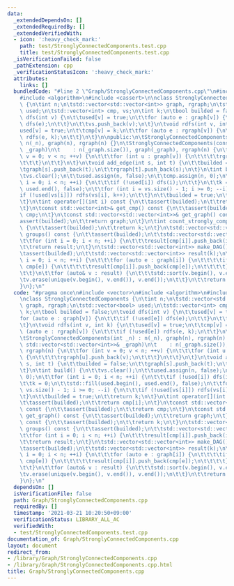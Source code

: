 ```yaml
---
data:
  _extendedDependsOn: []
  _extendedRequiredBy: []
  _extendedVerifiedWith:
  - icon: ':heavy_check_mark:'
    path: test/StronglyConnectedComponents.test.cpp
    title: test/StronglyConnectedComponents.test.cpp
  _isVerificationFailed: false
  _pathExtension: cpp
  _verificationStatusIcon: ':heavy_check_mark:'
  attributes:
    links: []
  bundledCode: "#line 2 \"Graph/StronglyConnectedComponents.cpp\"\n#include <vector>\n\
    #include <algorithm>\n#include <cassert>\n\nclass StronglyConnectedComponents\
    \ {\n\tint n;\n\tstd::vector<std::vector<int>> graph, rgraph;\n\tstd::vector<bool>\
    \ used;\n\tstd::vector<int> cmp, vs;\n\tint k;\n\tbool builded = false;\n\tvoid\
    \ dfs(int v) {\n\t\tused[v] = true;\n\t\tfor (auto e : graph[v]) {\n\t\t\tif (!used[e])\
    \ dfs(e);\n\t\t}\n\t\tvs.push_back(v);\n\t}\n\tvoid rdfs(int v, int k) {\n\t\t\
    used[v] = true;\n\t\tcmp[v] = k;\n\t\tfor (auto e : rgraph[v]) {\n\t\t\tif (!used[e])\
    \ rdfs(e, k);\n\t\t}\n\t}\n\npublic:\n\tStronglyConnectedComponents(int _n) :\
    \ n(_n), graph(n), rgraph(n) {}\n\tStronglyConnectedComponents(const std::vector<std::vector<int>>&\
    \ _graph)\n\t    : n(_graph.size()), graph(_graph), rgraph(n) {\n\t\tfor (int\
    \ v = 0; v < n; ++v) {\n\t\t\tfor (int u : graph[v]) {\n\t\t\t\trgraph[u].push_back(v);\n\
    \t\t\t}\n\t\t}\n\t}\n\tvoid add_edge(int s, int t) {\n\t\tbuilded = false;\n\t\
    \tgraph[s].push_back(t);\n\t\trgraph[t].push_back(s);\n\t}\n\tint build() {\n\t\
    \tvs.clear();\n\t\tused.assign(n, false);\n\t\tcmp.assign(n, 0);\n\t\tfor (int\
    \ i = 0; i < n; ++i) {\n\t\t\tif (!used[i]) dfs(i);\n\t\t}\n\t\tk = 0;\n\t\tstd::fill(used.begin(),\
    \ used.end(), false);\n\t\tfor (int i = vs.size() - 1; i >= 0; --i) {\n\t\t\t\
    if (!used[vs[i]]) rdfs(vs[i], k++);\n\t\t}\n\t\tbuilded = true;\n\t\treturn k;\n\
    \t}\n\tint operator[](int i) const {\n\t\tassert(builded);\n\t\treturn cmp[i];\n\
    \t}\n\tconst std::vector<int>& get_cmp() const {\n\t\tassert(builded);\n\t\treturn\
    \ cmp;\n\t}\n\tconst std::vector<std::vector<int>>& get_graph() const {\n\t\t\
    assert(builded);\n\t\treturn graph;\n\t}\n\tint count_strongly_components() const\
    \ {\n\t\tassert(builded);\n\t\treturn k;\n\t}\n\tstd::vector<std::vector<int>>\
    \ groups() const {\n\t\tassert(builded);\n\t\tstd::vector<std::vector<int>> result(k);\n\
    \t\tfor (int i = 0; i < n; ++i) {\n\t\t\tresult[cmp[i]].push_back(i);\n\t\t}\n\
    \t\treturn result;\n\t}\n\tstd::vector<std::vector<int>> make_DAG() const {\n\t\
    \tassert(builded);\n\t\tstd::vector<std::vector<int>> result(k);\n\t\tfor (int\
    \ i = 0; i < n; ++i) {\n\t\t\tfor (auto e : graph[i]) {\n\t\t\t\tif (cmp[i] !=\
    \ cmp[e]) {\n\t\t\t\t\tresult[cmp[i]].push_back(cmp[e]);\n\t\t\t\t}\n\t\t\t}\n\
    \t\t}\n\t\tfor (auto& v : result) {\n\t\t\tstd::sort(v.begin(), v.end());\n\t\t\
    \tv.erase(unique(v.begin(), v.end()), v.end());\n\t\t}\n\t\treturn result;\n\t\
    }\n};\n"
  code: "#pragma once\n#include <vector>\n#include <algorithm>\n#include <cassert>\n\
    \nclass StronglyConnectedComponents {\n\tint n;\n\tstd::vector<std::vector<int>>\
    \ graph, rgraph;\n\tstd::vector<bool> used;\n\tstd::vector<int> cmp, vs;\n\tint\
    \ k;\n\tbool builded = false;\n\tvoid dfs(int v) {\n\t\tused[v] = true;\n\t\t\
    for (auto e : graph[v]) {\n\t\t\tif (!used[e]) dfs(e);\n\t\t}\n\t\tvs.push_back(v);\n\
    \t}\n\tvoid rdfs(int v, int k) {\n\t\tused[v] = true;\n\t\tcmp[v] = k;\n\t\tfor\
    \ (auto e : rgraph[v]) {\n\t\t\tif (!used[e]) rdfs(e, k);\n\t\t}\n\t}\n\npublic:\n\
    \tStronglyConnectedComponents(int _n) : n(_n), graph(n), rgraph(n) {}\n\tStronglyConnectedComponents(const\
    \ std::vector<std::vector<int>>& _graph)\n\t    : n(_graph.size()), graph(_graph),\
    \ rgraph(n) {\n\t\tfor (int v = 0; v < n; ++v) {\n\t\t\tfor (int u : graph[v])\
    \ {\n\t\t\t\trgraph[u].push_back(v);\n\t\t\t}\n\t\t}\n\t}\n\tvoid add_edge(int\
    \ s, int t) {\n\t\tbuilded = false;\n\t\tgraph[s].push_back(t);\n\t\trgraph[t].push_back(s);\n\
    \t}\n\tint build() {\n\t\tvs.clear();\n\t\tused.assign(n, false);\n\t\tcmp.assign(n,\
    \ 0);\n\t\tfor (int i = 0; i < n; ++i) {\n\t\t\tif (!used[i]) dfs(i);\n\t\t}\n\
    \t\tk = 0;\n\t\tstd::fill(used.begin(), used.end(), false);\n\t\tfor (int i =\
    \ vs.size() - 1; i >= 0; --i) {\n\t\t\tif (!used[vs[i]]) rdfs(vs[i], k++);\n\t\
    \t}\n\t\tbuilded = true;\n\t\treturn k;\n\t}\n\tint operator[](int i) const {\n\
    \t\tassert(builded);\n\t\treturn cmp[i];\n\t}\n\tconst std::vector<int>& get_cmp()\
    \ const {\n\t\tassert(builded);\n\t\treturn cmp;\n\t}\n\tconst std::vector<std::vector<int>>&\
    \ get_graph() const {\n\t\tassert(builded);\n\t\treturn graph;\n\t}\n\tint count_strongly_components()\
    \ const {\n\t\tassert(builded);\n\t\treturn k;\n\t}\n\tstd::vector<std::vector<int>>\
    \ groups() const {\n\t\tassert(builded);\n\t\tstd::vector<std::vector<int>> result(k);\n\
    \t\tfor (int i = 0; i < n; ++i) {\n\t\t\tresult[cmp[i]].push_back(i);\n\t\t}\n\
    \t\treturn result;\n\t}\n\tstd::vector<std::vector<int>> make_DAG() const {\n\t\
    \tassert(builded);\n\t\tstd::vector<std::vector<int>> result(k);\n\t\tfor (int\
    \ i = 0; i < n; ++i) {\n\t\t\tfor (auto e : graph[i]) {\n\t\t\t\tif (cmp[i] !=\
    \ cmp[e]) {\n\t\t\t\t\tresult[cmp[i]].push_back(cmp[e]);\n\t\t\t\t}\n\t\t\t}\n\
    \t\t}\n\t\tfor (auto& v : result) {\n\t\t\tstd::sort(v.begin(), v.end());\n\t\t\
    \tv.erase(unique(v.begin(), v.end()), v.end());\n\t\t}\n\t\treturn result;\n\t\
    }\n};\n"
  dependsOn: []
  isVerificationFile: false
  path: Graph/StronglyConnectedComponents.cpp
  requiredBy: []
  timestamp: '2021-03-21 10:20:50+09:00'
  verificationStatus: LIBRARY_ALL_AC
  verifiedWith:
  - test/StronglyConnectedComponents.test.cpp
documentation_of: Graph/StronglyConnectedComponents.cpp
layout: document
redirect_from:
- /library/Graph/StronglyConnectedComponents.cpp
- /library/Graph/StronglyConnectedComponents.cpp.html
title: Graph/StronglyConnectedComponents.cpp
---
```

